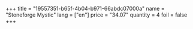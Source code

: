 +++
title = "19557351-b65f-4b04-b971-66abdc07000a"
name = "Stoneforge Mystic"
lang = ["en"]
price = "34.07"
quantity = 4
foil = false
+++
